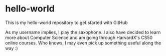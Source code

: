 # hello-world
This is my hello-world repository to get started with GitHub

As my username implies, I play the saxophone.  I also have decided to learn more about Computer Science and am going through HarvardX's CS50 online courses.  Who knows, I may even pick up something useful along the way :)
